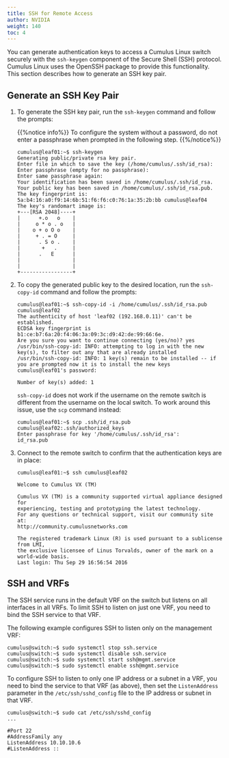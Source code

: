 ```yaml
---
title: SSH for Remote Access
author: NVIDIA
weight: 140
toc: 4
---
```

You can generate authentication keys to access a Cumulus Linux switch securely with the `ssh-keygen` component of the Secure Shell (SSH) protocol. Cumulus Linux uses the OpenSSH package to provide this functionality. This section describes how to generate an SSH key pair.

## Generate an SSH Key Pair

1. To generate the SSH key pair, run the `ssh-keygen` command and follow the prompts:

    {{%notice info%}}
To configure the system without a password, do not enter a passphrase when prompted in the following step.
{{%/notice%}}

    ```
    cumulus@leaf01:~$ ssh-keygen
    Generating public/private rsa key pair.
    Enter file in which to save the key (/home/cumulus/.ssh/id_rsa):
    Enter passphrase (empty for no passphrase):
    Enter same passphrase again:
    Your identification has been saved in /home/cumulus/.ssh/id_rsa.
    Your public key has been saved in /home/cumulus/.ssh/id_rsa.pub.
    The key fingerprint is:
    5a:b4:16:a0:f9:14:6b:51:f6:f6:c0:76:1a:35:2b:bb cumulus@leaf04
    The key's randomart image is:
    +---[RSA 2048]----+
    |      +.o   o    |
    |     o * o . o   |
    |    o + o O o    |
    |     + . = O     |
    |      . S o .    |
    |       +   .     |
    |      .   E      |
    |                 |
    |                 |
    +-----------------+
    ```

2. To copy the generated public key to the desired location, run the `ssh-copy-id` command and follow the prompts:

    ```
    cumulus@leaf01:~$ ssh-copy-id -i /home/cumulus/.ssh/id_rsa.pub cumulus@leaf02
    The authenticity of host 'leaf02 (192.168.0.11)' can't be established.
    ECDSA key fingerprint is b1:ce:b7:6a:20:f4:06:3a:09:3c:d9:42:de:99:66:6e.
    Are you sure you want to continue connecting (yes/no)? yes
    /usr/bin/ssh-copy-id: INFO: attempting to log in with the new key(s), to filter out any that are already installed
    /usr/bin/ssh-copy-id: INFO: 1 key(s) remain to be installed -- if you are prompted now it is to install the new keys
    cumulus@leaf01's password:

    Number of key(s) added: 1
    ```

   `ssh-copy-id` does not work if the username on the remote switch is different from the username on the local switch. To work around this issue, use the `scp` command instead:

    ```
    cumulus@leaf01:~$ scp .ssh/id_rsa.pub cumulus@leaf02:.ssh/authorized_keys
    Enter passphrase for key '/home/cumulus/.ssh/id_rsa':
    id_rsa.pub
    ```

3. Connect to the remote switch to confirm that the authentication keys are in place:

    ```
    cumulus@leaf01:~$ ssh cumulus@leaf02

    Welcome to Cumulus VX (TM)

    Cumulus VX (TM) is a community supported virtual appliance designed for
    experiencing, testing and prototyping the latest technology.
    For any questions or technical support, visit our community site at:
    http://community.cumulusnetworks.com

    The registered trademark Linux (R) is used pursuant to a sublicense from LMI,
    the exclusive licensee of Linus Torvalds, owner of the mark on a world-wide basis.
    Last login: Thu Sep 29 16:56:54 2016
    ```

## SSH and VRFs

The SSH service runs in the default VRF on the switch but listens on all interfaces in all VRFs. To limit SSH to listen on just one VRF, you need to bind the SSH service to that VRF.

The following example configures SSH to listen only on the management VRF:

```
cumulus@switch:~$ sudo systemctl stop ssh.service
cumulus@switch:~$ sudo systemctl disable ssh.service
cumulus@switch:~$ sudo systemctl start ssh@mgmt.service
cumulus@switch:~$ sudo systemctl enable ssh@mgmt.service
```

To configure SSH to listen to only one IP address or a subnet in a VRF, you need to bind the service to that VRF (as above), then set the `ListenAddress` parameter in the `/etc/ssh/sshd_config` file to the IP address or subnet in that VRF.

```
cumulus@switch:~$ sudo cat /etc/ssh/sshd_config
...

#Port 22
#AddressFamily any
ListenAddress 10.10.10.6
#ListenAddress ::
```
